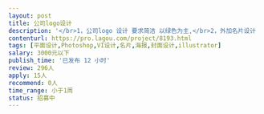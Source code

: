 ```yaml
---                
layout: post       
title: 公司logo设计           
description: '</br>1，公司logo 设计 要求简洁 以绿色为主,</br>2，外加名片设计  比较着急 最好一周内能解决</br>3，具体内容欢迎沟通</br>'     
contenturl: https://pro.lagou.com/project/8193.html      
tags: [平面设计,Photoshop,VI设计,名片,海报,封面设计,illustrator]            
salary: 3000元以下          
publish_time: '已发布 12 小时'         
review: 296人                   
apply: 15人                   
recommend: 0人                   
time_range: 小于1周              
status: 招募中                  
---                 
```

